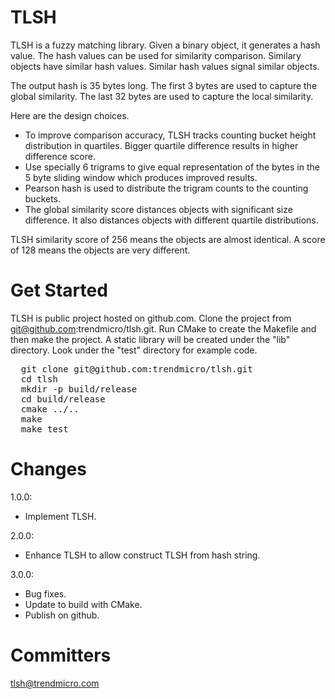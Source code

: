 TLSH
=======================================

TLSH is a fuzzy matching library. Given a binary object, it generates a hash 
value. The hash values can be used for similarity comparison. Similary 
objects have similar hash values. Similar hash values signal similar objects.

The output hash is 35 bytes long. The first 3 bytes are used to capture the 
global similarity. The last 32 bytes are used to capture the local similarity.

Here are the design choices.
* To improve comparison accuracy, TLSH tracks counting bucket height 
distribution in quartiles. Bigger quartile difference results in higher 
difference score.
* Use specially 6 trigrams to give equal representation of the bytes in the 5 
byte sliding window which produces improved results.
* Pearson hash is used to distribute the trigram counts to the counting buckets.
* The global similarity score distances objects with significant size 
difference. It also distances objects with different quartile distributions.

TLSH similarity score of 256 means the objects are almost identical. A score of 
128 means the objects are very different. 

Get Started
=======================================

TLSH is public project hosted on github.com. Clone the project from 
git@github.com:trendmicro/tlsh.git. Run CMake to create the Makefile and
then make the project. A static library will be created under the "lib" directory.
Look under the "test" directory for example code. 
<pre>
  git clone git@github.com:trendmicro/tlsh.git
  cd tlsh
  mkdir -p build/release
  cd build/release
  cmake ../..
  make
  make test
</pre>  
Changes
=======================================
1.0.0:
- Implement TLSH.

2.0.0:
- Enhance TLSH to allow construct TLSH from hash string.

3.0.0:
- Bug fixes.
- Update to build with CMake.
- Publish on github.

Committers
=======================================
tlsh@trendmicro.com

